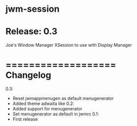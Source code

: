 jwm-session
===================
Release: 0.3
===================

Joe's Window Manager XSession to use with Display Manager


===================
Changelog
===================
0.3:
- Reset jwmappmenugen as default menugenerator
- Added theme adwaita like
0.2:
- Added support for menugenerator
- Set menugenerator as default in jwmrc
0.1:
- First release
